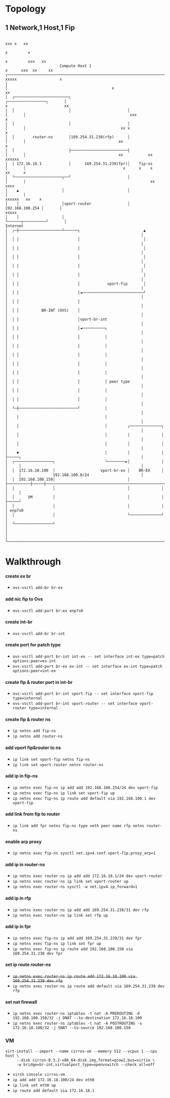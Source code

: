 # Topology

## 1 Network,1 Host,1 Fip
```
                                                                                                                                    xxx x   xx
                                                                                                                                    x         x
                                                                                                                                    x         xxx   xx
                        Compute Host 1                                                                                           x      xxx  xx     xx
┌───────────────────────────────────────────────────────────────────────────────┐                                              xxxxx                   x
│                                                                               │                                              x                      xx
│  ┌────────────────────────┐                         ┌─────────────────┐       │                                               x                         xx
│  │                        │                         │                 │       │                                              xxx                          x
│  │                        │                         │                 │       │                                          xx x                              x
│  │        router-ns       │169.254.31.238(rfp)      │                 │       │                                         xx                                 x
│  │                        ├─────────────────────────┤                 │       │                                         xx           xx              xxxxxx
│  │ 172.16.18.1            │      169.254.31.239(fpr)│    fip-ns       │       │                                           x      x    x       xx      x
│  └─────────────────────┬──┘                         │                 │       │                                                       xx      xxxx
│    ▲                   │                            │                 │       │                                                         xxxxxx   xx    x
│    │                   │vport-router                │ 192.168.100.254 │       │                                                                    xxxxx
│    │                   │                            └──────┬──────────┘       │                                                        Internet
│  ┌─┼───────────────────┴──────┐                            ▲                  │                                                           │
│  │ │                          │                            │                  │                                                           │
│  │ │                          │                            │                  │                                                           │
│  │ │                          │                            │                  │                                                           │
│  │ │                          │                            │                  │                                                           │
│  │ │                          │                            │                  │                                                           │
│  │ │                          │            vport-fip       │                  │                                                           │
│  │ │                          │◄───────────────────────────┘                  │                                                           │
│  │ │                          │                                               │                                                           │
│  │ │          BR-INT (OVS)    │                                               │                                                           │
│  │ │                          │vport-br-int                                   │                                                           │
│  │ │                          │◄──────────┐                                   │                                                           │
│  │ │                          │           │                                   │                                                           │
│  │ │                          │           │                                   │                                                           │
│  │ │                          │           │                                   │                                                           │
│  │ │                          │           │                                   │                                                           │
│  │ │                          │           │                                   │                                                           │
│  │ │                          │           │ peer type                         │                                                           │
│  │ │                          │           │                                   │                                                           │
│  │ │                          │           │                                   │                                                           │
│  └─┼──────────────────────────┘           │                                   │                                                           │
│    │                                      │                                   │                                                           │
│    │                                      │         ┌──────────────┐          │                                                           │
│    │                                      │         │              │          │                                                           │
│    │                                      │         │              │          │                                                           │
│    ▼                                      │         │              │          ├─────┐                                                     │
│  ┌─────────────────┐                      └────────►│              │          │     │                                                     │
│  │  172.16.18.100  │                    vport-br-ex │    BR-EX     │          │     │              192.168.100.0/24                       │
│  │  192.168.100.150│                                │              ├──────────┼─────┼─────────────────────────────────────────────────────┘
│  │                 │                                │              │          │     │
│  │      VM         │                                │              │          ├─────┘
│  │                 │                                │              │          │ enp7s0
│  │                 │                                └──────────────┘          │
│  └─────────────────┘                                                          │
│                                                                               │
└───────────────────────────────────────────────────────────────────────────────┘
```

# Walkthrough

#### create ex br
- `ovs-vsctl add-br br-ex`

#### add nic fip to Ovs
- `ovs-vsctl add-port br-ex enp7s0`

#### create int-br
- `ovs-vsctl add-br br-int`

#### create port for patch type 
- `ovs-vsctl add-port br-int int-ex -- set interface int-ex type=patch options:peer=ex-int`
- `ovs-vsctl add-port br-ex ex-int -- set interface ex-int type=patch options:peer=int-ex`

#### create fip & router port in int-br
- `ovs-vsctl add-port br-int vport-fip -- set interface vport-fip type=internal`
- `ovs-vsctl add-port br-int vport-router -- set interface vport-router type=internal`

#### create fip & router ns
- `ip netns add fip-ns`
- `ip netns add router-ns`

#### add vport fip&router to ns
- `ip link set vport-fip netns fip-ns`
- `ip link set vport-router netns router-ns`

#### add ip in fip-ns
- `ip netns exec fip-ns ip add add 192.168.100.254/24 dev vport-fip`
- `ip netns exec fip-ns ip link set vport-fip up`
- `ip netns exec fip-ns ip route add default via 192.168.100.1 dev vport-fip`

#### add link from fip to router
- `ip link add fpr netns fip-ns type veth peer name rfp netns router-ns`

#### enable arp proxy
- `ip netns exec fip-ns sysctl net.ipv4.conf.vport-fip.proxy_arp=1`

#### add ip in router-ns
- `ip netns exec router-ns ip add add 172.16.18.1/24 dev vport-router`
- `ip netns exec router-ns ip link set vport-router up`
- `ip netns exec router-ns sysctl -w net.ipv4.ip_forward=1`

#### add ip in rfp
- `ip netns exec router-ns ip add add 169.254.31.238/31 dev rfp`
- `ip netns exec router-ns ip link set rfp up`

#### add ip in fpr
- `ip netns exec fip-ns ip add add 169.254.31.239/31 dev fpr`
- `ip netns exec fip-ns ip link set fpr up`
- `ip netns exec fip-ns ip route add 192.168.100.150 via 169.254.31.238 dev fpr`

#### set ip route router-ns
- ~~`ip netns exec router-ns ip route add 172.16.18.100 via 169.254.31.239 dev rfp`~~
- `ip netns exec router-ns ip route add default via 169.254.31.239 dev rfp`

#### set nat firewall
- `ip netns exec router-ns iptables -t nat -A PREROUTING -d 192.168.100.150/32 -j DNAT --to-destination 172.16.18.100`
- `ip netns exec router-ns iptables -t nat -A POSTROUTING -s 172.16.18.100/32 -j SNAT --to-source 192.168.100.150`

### VM
```
virt-install --import --name cirros-vm --memory 512 --vcpus 1 --cpu host \
     --disk cirros-0.3.2-x86_64-disk.img,format=qcow2,bus=virtio \
     -w bridge=br-int,virtualport_type=openvswitch --check all=off
```

- `virsh console cirros-vm`
- `ip add add 172.16.18.100/24 dev eth0`
- `ip link set eth0 up`
- `ip route add default via 172.16.18.1`
